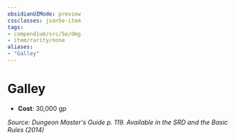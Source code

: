 ```yaml
---
obsidianUIMode: preview
cssclasses: json5e-item
tags:
- compendium/src/5e/dmg
- item/rarity/none
aliases: 
- "Galley"
---
```

# Galley


- **Cost**: 30,000 gp

*Source: Dungeon Master's Guide p. 119. Available in the <span title='Systems Reference Document (5.1)'>SRD</span> and the Basic Rules (2014)*